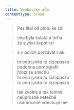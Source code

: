 ```yaml
---
title: Venkovský dům
contentType: prose
---
```


> Pes lítal od plotu ke zdi

  

> tma byla kulatá a tichá  
> že slyšet šepot rzi

  

> a v polích poržával vlak:

  

> _to ona lyrika ta cizopaska_  
> podobna pornografii  
> hrozí se smíchu  
> _to ona lyrika ta cizopaska_  
> _to ona lyrika ta cizopaska_

  

> tak zvolna a tak temně  
> neúprosně netečně  
> osamoceně vdechuje mě
